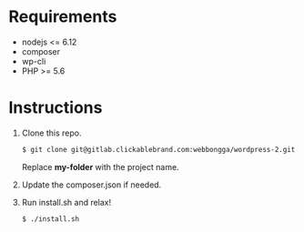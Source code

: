 # Requirements
+ nodejs <= 6.12
+ composer
+ wp-cli
+ PHP >= 5.6


# Instructions
1. Clone this repo.
    ```bash
    $ git clone git@gitlab.clickablebrand.com:webbongga/wordpress-2.git my-folder
    ```
    Replace **my-folder** with the project name.
    
5. Update the composer.json if needed.

5. Run install.sh and relax!
    ```bash
    $ ./install.sh
    ```